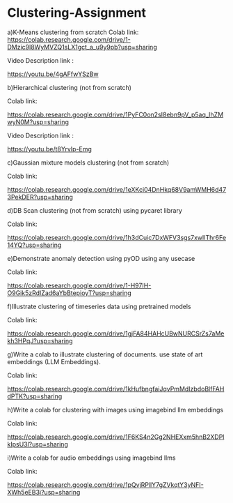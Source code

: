 # Clustering-Assignment

a)K-Means clustering from scratch
Colab link:  
 https://colab.research.google.com/drive/1-DMzic9l8WyMVZQ1sLX1gct_a_u9y9pb?usp=sharing
 
Video Description link :

https://youtu.be/4gAFfwYSzBw

b)Hierarchical clustering (not from scratch)

Colab link: 

https://colab.research.google.com/drive/1PyFC0on2sI8ebn9pV_p5aq_IhZMwyN0M?usp=sharing

Video Description link :

https://youtu.be/t8YrvIp-Emg

c)Gaussian mixture models clustering (not from scratch)

Colab link: 

https://colab.research.google.com/drive/1eXKci04DnHkq68V9amWMH6d473PekDER?usp=sharing

d)DB Scan clustering (not from scratch) using pycaret library 

Colab link: 

https://colab.research.google.com/drive/1h3dCuic7DxWFV3sgs7xwlIThr6Fe14YQ?usp=sharing

e)Demonstrate anomaly detection using pyOD using any usecase

Colab link: 

https://colab.research.google.com/drive/1-H97IH-O9Gik5zRdIZad6aYbBtepioyT?usp=sharing

f)Illustrate clustering of timeseries data using pretrained models

Colab link: 

https://colab.research.google.com/drive/1gjFA84HAHcUBwNURCSrZs7aMekh3HPqJ?usp=sharing

g)Write a colab to illustrate clustering  of documents. use state of art embeddings (LLM Embeddings).

Colab link: 

https://colab.research.google.com/drive/1kHufbngfaiJqvPmMdIzbdoBlfFAHdPTK?usp=sharing

h)Write a colab for clustering with images using imagebind llm embeddings 

Colab link:

https://colab.research.google.com/drive/1F6KS4n2Gg2NHEXxm5hnB2XDPlkIpsU3l?usp=sharing

i)Write a colab for audio embeddings using imagebind llms

Colab link:

https://colab.research.google.com/drive/1pQvjRPllY7gZVkqtY3yNFI-XWh5eEB3i?usp=sharing


